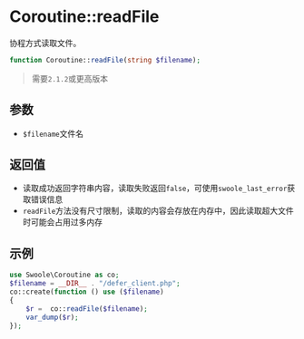 # Coroutine::readFile

协程方式读取文件。


```php
function Coroutine::readFile(string $filename);
```

> 需要`2.1.2`或更高版本

参数
----
* `$filename`文件名

返回值
----
* 读取成功返回字符串内容，读取失败返回`false`，可使用`swoole_last_error`获取错误信息
* `readFile`方法没有尺寸限制，读取的内容会存放在内存中，因此读取超大文件时可能会占用过多内存

示例
---
```php
use Swoole\Coroutine as co;
$filename = __DIR__ . "/defer_client.php";
co::create(function () use ($filename)
{
    $r =  co::readFile($filename);
    var_dump($r);
});
```